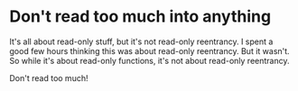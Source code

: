 # Don't read too much into anything

It's all about read-only stuff, but it's not read-only reentrancy. I spent a good few hours thinking this was about read-only reentrancy. But it wasn't. So while it's about read-only functions, it's not about read-only reentrancy.

Don't read too much!
